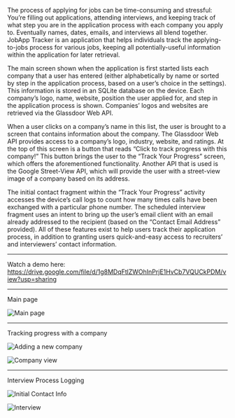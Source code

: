 The process of applying for jobs can be time-consuming and stressful: You’re filling out applications, attending interviews, and keeping track of what step you are in the application process with each company you apply to. Eventually names, dates, emails, and interviews all blend together. JobApp Tracker is an application that helps individuals track the applying-to-jobs process for various jobs, keeping all potentially-useful information within the application for later retrieval.

The main screen shown when the application is first started lists each company that a user has entered (either alphabetically by name or sorted by step in the application process, based on a user’s choice in the settings). This information is stored in an SQLite database on the device. Each company’s logo, name, website, position the user applied for, and step in the application process is shown. Companies’ logos and websites are retrieved via the Glassdoor Web API.

When a user clicks on a company’s name in this list, the user is brought to a screen that contains information about the company. The Glassdoor Web API provides access to a company’s logo, industry, website, and ratings. At the top of this screen is a button that reads “Click to track progress with this company!” This button brings the user to the “Track Your Progress” screen, which offers the aforementioned functionality. Another API that is used is the Google Street-View API, which will provide the user with a street-view image of a company based on its address.

The initial contact fragment within the “Track Your Progress” activity accesses the device’s call logs to count how many times calls have been exchanged with a particular phone number. The scheduled interview fragment uses an intent to bring up the user’s email client with an email already addressed to the recipient (based on the “Contact Email Address” provided). All of these features exist to help users track their application process, in addition to granting users quick-and-easy access to recruiters’ and interviewers’ contact information.


--------------------------------------------------


Watch a demo here: 
https://drive.google.com/file/d/1g8MDqFtlZWOhInPrjE1HvCb7VQUCkPDM/view?usp=sharing


--------------------------------------------------




Main page

![Main page](https://github.com/cjaiello/Job-Search-Journal/blob/master/Job-Search-Journal-1.png)



--------------------------------------------------

Tracking progress with a company

![Adding a new company](https://github.com/cjaiello/Job-Search-Journal/blob/master/Job-Search-Journal-2.png)

![Company view](https://github.com/cjaiello/Job-Search-Journal/blob/master/Job-Search-Journal-3.png)


--------------------------------------------------

Interview Process Logging

![Initial Contact Info](https://github.com/cjaiello/Job-Search-Journal/blob/master/Job-Search-Journal-4.png)

![Interview](https://github.com/cjaiello/Job-Search-Journal/blob/master/Job-Search-Journal-5.png)
